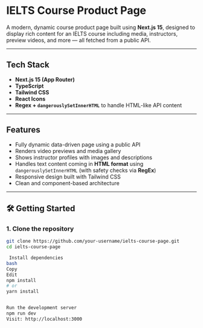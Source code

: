 # IELTS Course Product Page

A modern, dynamic course product page built using **Next.js 15**, designed to display rich content for an IELTS course including media, instructors, preview videos, and more — all fetched from a public API.

---

## Tech Stack

- **Next.js 15 (App Router)**
- **TypeScript**
- **Tailwind CSS**
- **React Icons**
- **Regex + `dangerouslySetInnerHTML`** to handle HTML-like API content

---

## Features

- Fully dynamic data-driven page using a public API
- Renders video previews and media gallery
- Shows instructor profiles with images and descriptions
- Handles text content coming in **HTML format** using `dangerouslySetInnerHTML` (with safety checks via **RegEx**)
- Responsive design built with Tailwind CSS
- Clean and component-based architecture

---

## 🛠 Getting Started

### 1. Clone the repository

```bash
git clone https://github.com/your-username/ielts-course-page.git
cd ielts-course-page

 Install dependencies
bash
Copy
Edit
npm install
# or
yarn install


Run the development server
npm run dev
Visit: http://localhost:3000
```
